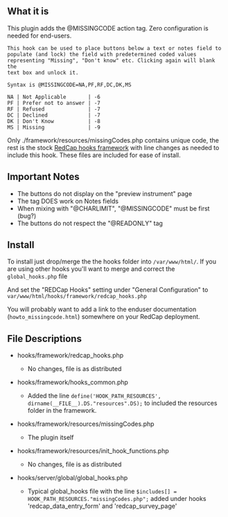 
## What it is

This plugin adds the @MISSINGCODE action tag. Zero configuration is needed for end-users. 

    This hook can be used to place buttons below a text or notes field to
    populate (and lock) the field with predetermined coded values 
    representing "Missing", "Don't know" etc. Clicking again will blank the
    text box and unlock it.
    
    Syntax is @MISSINGCODE=NA,PF,RF,DC,DK,MS
    
    NA | Not Applicable       | -6
    PF | Prefer not to answer | -7
    RF | Refused              | -7
    DC | Declined             | -7
    DK | Don't Know           | -8
    MS | Missing              | -9
    

Only ./framework/resources/missingCodes.php contains unique code, the rest is the stock [RedCap hooks framework](https://github.com/123andy/redcap-hook-framework) with line changes as needed to include this hook. These files are included for ease of install.

## Important Notes

* The buttons do not display on the "preview instrument" page
* The tag DOES work on Notes fields
* When mixing with "@CHARLIMIT", "@MISSINGCODE" must be first (bug?)
* The buttons do not respect the "@READONLY" tag

## Install

To install just drop/merge the the hooks folder into `/var/www/html/`. If you are using other hooks you'll want to merge and correct the `global_hooks.php` file 
    
And set the "REDCap Hooks" setting under "General Configuration" to `var/www/html/hooks/framework/redcap_hooks.php`

You will probably want to add a link to the enduser documentation (`howto_missingcode.html`) somewhere on your RedCap deployment.
    
## File Descriptions

* hooks/framework/redcap_hooks.php
  * No changes, file is as distributed
    
* hooks/framework/hooks_common.php
  * Added the line `define('HOOK_PATH_RESOURCES', dirname(__FILE__).DS."resources".DS);` to included the resources folder in the framework.
    
* hooks/framework/resources/missingCodes.php
  * The plugin itself
    
* hooks/framework/resources/init_hook_functions.php
  * No changes, file is as distributed
    
* hooks/server/global/global_hooks.php
  * Typical global_hooks file with the line `$includes[] = HOOK_PATH_RESOURCES."missingCodes.php";` added under hooks 'redcap_data_entry_form' and 'redcap_survey_page'
